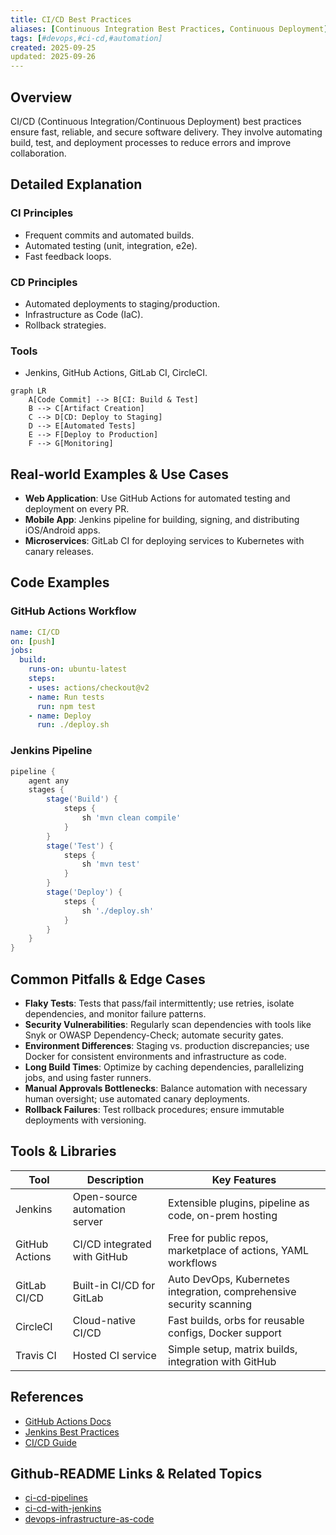 ```yaml
---
title: CI/CD Best Practices
aliases: [Continuous Integration Best Practices, Continuous Deployment]
tags: [#devops,#ci-cd,#automation]
created: 2025-09-25
updated: 2025-09-26
---
```


## Overview

CI/CD (Continuous Integration/Continuous Deployment) best practices ensure fast, reliable, and secure software delivery. They involve automating build, test, and deployment processes to reduce errors and improve collaboration.

## Detailed Explanation

### CI Principles
- Frequent commits and automated builds.
- Automated testing (unit, integration, e2e).
- Fast feedback loops.

### CD Principles
- Automated deployments to staging/production.
- Infrastructure as Code (IaC).
- Rollback strategies.

### Tools
- Jenkins, GitHub Actions, GitLab CI, CircleCI.

```mermaid
graph LR
    A[Code Commit] --> B[CI: Build & Test]
    B --> C[Artifact Creation]
    C --> D[CD: Deploy to Staging]
    D --> E[Automated Tests]
    E --> F[Deploy to Production]
    F --> G[Monitoring]
```

## Real-world Examples & Use Cases

- **Web Application**: Use GitHub Actions for automated testing and deployment on every PR.
- **Mobile App**: Jenkins pipeline for building, signing, and distributing iOS/Android apps.
- **Microservices**: GitLab CI for deploying services to Kubernetes with canary releases.

## Code Examples

### GitHub Actions Workflow
```yaml
name: CI/CD
on: [push]
jobs:
  build:
    runs-on: ubuntu-latest
    steps:
    - uses: actions/checkout@v2
    - name: Run tests
      run: npm test
    - name: Deploy
      run: ./deploy.sh
```

### Jenkins Pipeline
```groovy
pipeline {
    agent any
    stages {
        stage('Build') {
            steps {
                sh 'mvn clean compile'
            }
        }
        stage('Test') {
            steps {
                sh 'mvn test'
            }
        }
        stage('Deploy') {
            steps {
                sh './deploy.sh'
            }
        }
    }
}
```

## Common Pitfalls & Edge Cases

- **Flaky Tests**: Tests that pass/fail intermittently; use retries, isolate dependencies, and monitor failure patterns.
- **Security Vulnerabilities**: Regularly scan dependencies with tools like Snyk or OWASP Dependency-Check; automate security gates.
- **Environment Differences**: Staging vs. production discrepancies; use Docker for consistent environments and infrastructure as code.
- **Long Build Times**: Optimize by caching dependencies, parallelizing jobs, and using faster runners.
- **Manual Approvals Bottlenecks**: Balance automation with necessary human oversight; use automated canary deployments.
- **Rollback Failures**: Test rollback procedures; ensure immutable deployments with versioning.

## Tools & Libraries

| Tool | Description | Key Features |
|------|-------------|--------------|
| Jenkins | Open-source automation server | Extensible plugins, pipeline as code, on-prem hosting |
| GitHub Actions | CI/CD integrated with GitHub | Free for public repos, marketplace of actions, YAML workflows |
| GitLab CI/CD | Built-in CI/CD for GitLab | Auto DevOps, Kubernetes integration, comprehensive security scanning |
| CircleCI | Cloud-native CI/CD | Fast builds, orbs for reusable configs, Docker support |
| Travis CI | Hosted CI service | Simple setup, matrix builds, integration with GitHub |

## References

- [GitHub Actions Docs](https://docs.github.com/en/actions)
- [Jenkins Best Practices](https://www.jenkins.io/doc/book/pipeline/best-practices/)
- [CI/CD Guide](https://martinfowler.com/articles/continuousIntegration.html)

## Github-README Links & Related Topics

- [ci-cd-pipelines](./ci-cd-pipelines/)
- [ci-cd-with-jenkins](./ci-cd-with-jenkins/)
- [devops-infrastructure-as-code](./devops-infrastructure-as-code/)
